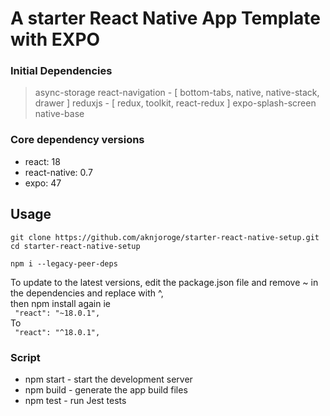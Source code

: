 # A starter React Native App Template with EXPO


### Initial Dependencies
> async-storage
> react-navigation - [ bottom-tabs, native, native-stack, drawer ] 
> reduxjs - [ redux, toolkit, react-redux ]
> expo-splash-screen
> native-base


### Core dependency versions

- react: 18
- react-native: 0.7
- expo: 47
 

## Usage

```
git clone https://github.com/aknjoroge/starter-react-native-setup.git
cd starter-react-native-setup
```

```
npm i --legacy-peer-deps
```

To update to the latest versions, edit the package.json file and remove ~ in the dependencies and replace with ^, <br/>
then npm install again ie <br/>
` "react": "~18.0.1",` <br/>
To <br/>
` "react": "^18.0.1",`

### Script

- npm start - start the development server
- npm build - generate the app build files
- npm test - run Jest tests